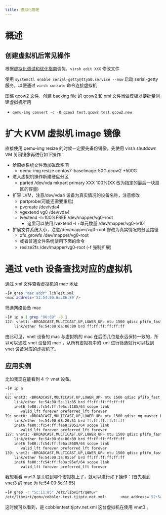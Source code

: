 ```yaml
---
title: 虚拟化管理
---
```


# 概述

## 创建虚拟机后常见操作

根据[虚拟化调试和优化指南](docs/IT学习笔记/10.云原生/1.2.实现虚拟化的工具/虚拟化管理/虚拟化调试和优化指南.md)调优，`virsh edit XXX` 修改文件

使用 `systemctl enable serial-getty@ttyS0.service --now` 启动 serial-getty 服务，以便通过 `virsh console` 命令连接虚拟机

压缩 qcow2 文件，创建 backing file 的 qcow2 和 xml 文件当做模板以便批量创建虚拟机所用
- `qemu-img convert -c -O qcow2 test.qcow2 test.qcow2.new`

# 扩大 KVM 虚拟机 image 镜像

直接使用 qemu-img resize 的时候一定要先备份镜像。先使用 virsh shutdown VM 关闭镜像再进行如下操作：

- 给原始系统文件添加磁盘空间
  - qemu-img resize centos7-baseImage-50G.qcow2 +500G
- 进入虚拟机操作新建硬盘分区
  - parted /dev/vda mkpart primary XXX 100%(XX 改为指定的最后一块扇区的容量)
- 扩容 LVM，注意/dev/vda4 设备为真实情况的设备名称，注意修改
  - partprobe(可能还需要重启)
  - pvcreate /dev/vda4
  - vgextend vg0 /dev/vda4
  - lvextend -l+100%FREE /dev/mapper/vg0-root
    - 这里可以使用 lvextend -l +单元数量 /dev/mapper/vg0-lv101
- 扩展文件系统大小，注意/dev/mapper/vg0-root 修改为真实情况的分区路径
  - xfs_growfs /dev/mapper/vg0-root
  - 或者普通文件系统使用下面的命令
  - resize2fs /dev/mapper/vg0-root (-f 强制扩展)

# 通过 veth 设备查找对应的虚拟机

通过 xml 文件查看虚拟机的 mac 地址

```bash
~]# grep "mac addr" lchTest.xml
<mac address='52:54:00:6a:86:89'/>
```

筛选网络设备 mac

```bash
~]# ip a | grep "86:89" -B 1
127: vnet1: <BROADCAST,MULTICAST,UP,LOWER_UP> mtu 1500 qdisc pfifo_fast master br1 state UNKNOWN group default qlen 1000
    link/ether fe:54:00:6a:86:89 brd ff:ff:ff:ff:ff:ff
```

由此可见，vnet 设备的 mac 与虚拟机的 mac 在后面几位是永远保持一致的，所以可以通过 vnet 设备的 mac ，从所有虚拟机中的 xml 进行筛选就行可以找到 vnet 设备对应的虚拟机了。

## 应用实例

比如我现在能看到 4 个 vnet 设备。

```bash
~]# ip a
.....
62: vnet3: <BROADCAST,MULTICAST,UP,LOWER_UP> mtu 1500 qdisc pfifo_fast master br1 state UNKNOWN group default qlen 1000
    link/ether fe:54:00:5c:11:85 brd ff:ff:ff:ff:ff:ff
    inet6 fe80::fc54:ff:fe5c:1185/64 scope link
       valid_lft forever preferred_lft forever
79: vnet0: <BROADCAST,MULTICAST,UP,LOWER_UP> mtu 1500 qdisc mq master br1 state UNKNOWN group default qlen 1000
    link/ether fe:54:00:68:20:51 brd ff:ff:ff:ff:ff:ff
    inet6 fe80::fc54:ff:fe68:2051/64 scope link
       valid_lft forever preferred_lft forever
127: vnet1: <BROADCAST,MULTICAST,UP,LOWER_UP> mtu 1500 qdisc pfifo_fast master br1 state UNKNOWN group default qlen 1000
    link/ether fe:54:00:6a:86:89 brd ff:ff:ff:ff:ff:ff
    inet6 fe80::fc54:ff:fe6a:8689/64 scope link
       valid_lft forever preferred_lft forever
139: vnet2: <BROADCAST,MULTICAST,UP,LOWER_UP> mtu 1500 qdisc pfifo_fast master br1 state UNKNOWN group default qlen 1000
    link/ether fe:54:00:3a:95:ef brd ff:ff:ff:ff:ff:ff
    inet6 fe80::fc54:ff:fe3a:95ef/64 scope link
       valid_lft forever preferred_lft forever
```

我想看看 vnet3 是关联到哪个虚拟机上了，就可以进行如下操作：(首先看到 vnet3 的 mac 为 fe:54:00:5c:11:85)

```bash
~]# grep -r "5c:11:85" /etc/libvirt/qemu/*
/etc/libvirt/qemu/cobbler.test.tjiptv.net.xml:      <mac address='52:54:00:5c:11:85'/>
```

这时候可以看到，是 cobbler.test.tjiptv.net.xml 这台虚拟机在使用 vnet3 。
